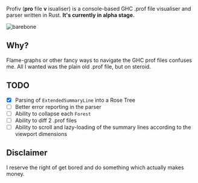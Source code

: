 
Profiv (__pro__ file __v__ isualiser) is a console-based GHC .prof file
visualiser and parser written in Rust. **It's currently in alpha stage.**

![barebone](https://cloud.githubusercontent.com/assets/442035/24157921/16b04a9c-0e5b-11e7-8e08-da5b64d9f091.gif)

## Why?

Flame-graphs or other fancy ways to navigate the GHC prof files confuses me. All I wanted was the
plain old .prof file, but on steroid.

## TODO

- [X] Parsing of `ExtendedSummaryLine` into a Rose Tree
- [ ] Better error reporting in the parser
- [ ] Ability to collapse each `Forest`
- [ ] Ability to diff 2 .prof files
- [ ] Ability to scroll and lazy-loading of the summary lines according to the viewport dimensions

## Disclaimer

I reserve the right of get bored and do something which actually makes money.
